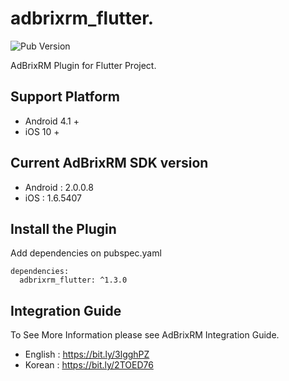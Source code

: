 # adbrixrm_flutter. 
![Pub Version](https://img.shields.io/pub/v/adbrixrm_flutter)

AdBrixRM Plugin for Flutter Project.   

## Support Platform

- Android 4.1 +
- iOS 10 +

## Current AdBrixRM SDK version

- Android :  2.0.0.8
- iOS : 1.6.5407

## Install the Plugin

Add dependencies on pubspec.yaml

```
dependencies:
  adbrixrm_flutter: ^1.3.0
```

## Integration Guide

To See More Information please see AdBrixRM Integration Guide.

- English : https://bit.ly/3lgghPZ
- Korean : https://bit.ly/2TOED76
